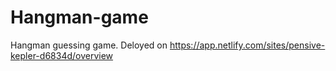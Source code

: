 # Hangman-game
Hangman guessing game.
Deloyed on https://app.netlify.com/sites/pensive-kepler-d6834d/overview
